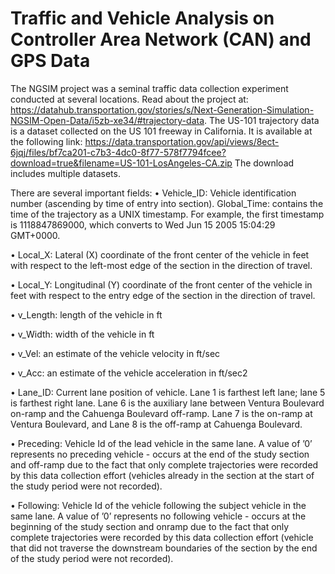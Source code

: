 # Traffic and Vehicle Analysis on Controller Area Network (CAN) and GPS Data

The NGSIM project was a seminal traffic data collection experiment conducted at several locations. Read about the project at: https://datahub.transportation.gov/stories/s/Next-Generation-Simulation-NGSIM-Open-Data/i5zb-xe34/#trajectory-data.
The US-101 trajectory data is a dataset collected on the US 101 freeway in California. It is available at the following link: https://data.transportation.gov/api/views/8ect-6jqj/files/bf7ca201-c7b3-4dc0-8f77-578f7794fcee?download=true&filename=US-101-LosAngeles-CA.zip The download includes multiple datasets.

There are several important fields:
• Vehicle_ID: Vehicle identification number (ascending by time of entry into section). Global_Time: contains the time of the trajectory as a UNIX timestamp. For example, the first timestamp is 1118847869000, which converts to Wed Jun 15 2005 15:04:29 GMT+0000.

• Local_X: Lateral (X) coordinate of the front center of the vehicle in feet with respect to the left-most edge of the section in the direction of travel.

• Local_Y: Longitudinal (Y) coordinate of the front center of the vehicle in feet with respect to the entry edge of the section in the direction of travel.

• v_Length: length of the vehicle in ft

• v_Width: width of the vehicle in ft

• v_Vel: an estimate of the vehicle velocity in ft/sec

• v_Acc: an estimate of the vehicle acceleration in ft/sec2

• Lane_ID: Current lane position of vehicle. Lane 1 is farthest left lane; lane 5 is farthest right lane. Lane 6 is the auxiliary lane between Ventura Boulevard on-ramp and the Cahuenga Boulevard off-ramp. Lane 7 is the on-ramp at Ventura Boulevard, and Lane 8 is the off-ramp at Cahuenga Boulevard.

• Preceding: Vehicle Id of the lead vehicle in the same lane. A value of ’0’ represents no preceding vehicle - occurs at the end of the study section and off-ramp due to the fact that only complete trajectories were recorded by this data collection effort (vehicles already in the section at the start of the study period were not recorded).

• Following: Vehicle Id of the vehicle following the subject vehicle in the same lane. A value of ’0’ represents no following vehicle - occurs at the beginning of the study section and onramp due to the fact that only complete trajectories were recorded by this data collection effort (vehicle that did not traverse the downstream boundaries of the section by the end of the study period were not recorded).

